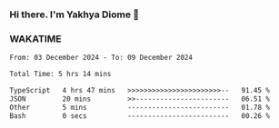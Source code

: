 ### Hi there. I'm Yakhya Diome 👋

### WAKATIME
<!--START_SECTION:waka-->

```txt
From: 03 December 2024 - To: 09 December 2024

Total Time: 5 hrs 14 mins

TypeScript   4 hrs 47 mins   >>>>>>>>>>>>>>>>>>>>>>>--   91.45 %
JSON         20 mins         >>-----------------------   06.51 %
Other        5 mins          -------------------------   01.78 %
Bash         0 secs          -------------------------   00.26 %
```

<!--END_SECTION:waka-->
